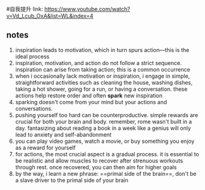 #自我提升 
link: https://www.youtube.com/watch?v=Vd_Lcub_OxA&list=WL&index=4

## notes

1. inspiration leads to motivation, which in turn spurs action—this is the ideal process
2. inspiration, motivation, and action do not follow a strict sequence. inspiration can arise from taking action; this is a common occurrence
3. when i occasionally lack motivation or inspiration, i engage in simple, straightforward activities such as cleaning the house, washing dishes, taking a hot shower, going for a run, or having a conversation. these actions help restore order and often **spark** new inspiration
4. sparking doesn't come from your mind but your actions and conversations.
5. pushing yourself too hard can be counterproductive. simple rewards are crucial for both your brain and body. remember, rome wasn't built in a day. fantasizing about reading a book in a week like a genius will only lead to anxiety and self-abandonment
6. you can play video games, watch a movie, or buy something you enjoy as a reward for yourself
7. for actions, the most crucial aspect is a gradual process. it is essential to be realistic and allow muscles to recover after strenuous workouts through rest. once recovered, you can then aim for higher goals
8. by the way, i learn a new phrase: ==primal side of the brain==, don't be a slave driver to the primal side of your brain